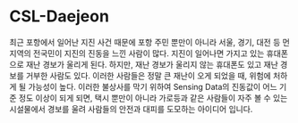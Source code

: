 # CSL-Daejeon

<Civil Safe Alert Based on Using Vibration Sensing Data>

최근 포항에서 일어난 지진 사건 때문에 포항 주민 뿐만이 아니라 서울, 경기, 대전 등 먼 지역의 전국민이 지진의 진동을 느낀 사람이 많다. 지진이 일어나면 가지고 있는 휴대폰으로 재난 경보가 울리게 된다. 하지만, 재난 경보가 울리지 않는 휴대폰도 있고 재난 경보를 거부한 사람도 있다. 이러한 사람들은 정말 큰 재난이 오게 되었을 때, 위험에 처하게 될 가능성이 높다. 이러한 불상사를 막기 위하여 Sensing Data의 진동값이 어느 기준 정도 이상이 되게 되면, 택시 뿐만이 아니라 가로등과 같은 사람들이 자주 볼 수 있는 시설물에서 경보를 울려 사람들의 안전과 대피를 도모하는 아이디어 입니다.

